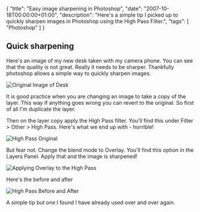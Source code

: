 {
  "title": "Easy image sharpening in Photoshop",
  "date": "2007-10-18T00:00:00+01:00",
  "description": "Here's a simple tip I picked up to quickly sharpen images in Photoshop using the High Pass Filter.",
  "tags": [
    "Photoshop"
  ]
}

## Quick sharpening

Here's an image of my new desk taken with my camera phone. You can see that the quality is not great. Really it needs to be sharper. Thankfully photoshop allows a simple way to quickly sharpen images.

![Original Image of Desk][1] 

It is good practice when you are changing an image to take a copy of the layer. This way if anything goes wrong you can revert to the original. So first of all I'm duplicate the layer.

Then on the layer copy apply the High Pass filter. You'll find this under Filter > Other > High Pass. Here's what we end up with - horrible!

![High Pass Original][2] 

But fear not. Change the blend mode to Overlay. You'll find this option in the Layers Panel. Apply that and the image is sharpened!

![Applying Overlay to the High Pass][3] 

Here's the before and after

![High Pass Before and After][4] 

A simple tip but one I found I have already used over and over again.

 [1]: /images/articles/original_desk.jpg "Original Image of Desk"
 [2]: /images/articles/high_pass_normal.jpg "High Pass Original"
 [3]: /images/articles/high_pass_overlay.jpg "Applying Overlay to the High Pass"
 [4]: /images/articles/high_pass_before_after.jpg "High Pass Before and After"
